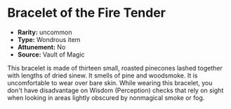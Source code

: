 
# Bracelet of the Fire Tender

* **Rarity:** uncommon
* **Type:** Wondrous item
* **Attunement:** No
* **Source:** Vault of Magic


This bracelet is made of thirteen small, roasted pinecones lashed together with lengths of dried sinew. It smells of pine and woodsmoke. It is uncomfortable to wear over bare skin. While wearing this bracelet, you don't have disadvantage on Wisdom (Perception) checks that rely on sight when looking in areas lightly obscured by nonmagical smoke or fog.
